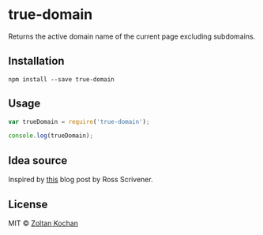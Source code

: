 # true-domain

Returns the active domain name of the current page excluding subdomains.


## Installation

```
npm install --save true-domain
```


## Usage

```js
var trueDomain = require('true-domain');

console.log(trueDomain);
```


## Idea source

Inspired by [this][blog-post] blog post by Ross Scrivener.


## License

MIT © [Zoltan Kochan](https://www.kochan.io)


[blog-post]: http://rossscrivener.co.uk/blog/javascript-get-domain-exclude-subdomain

